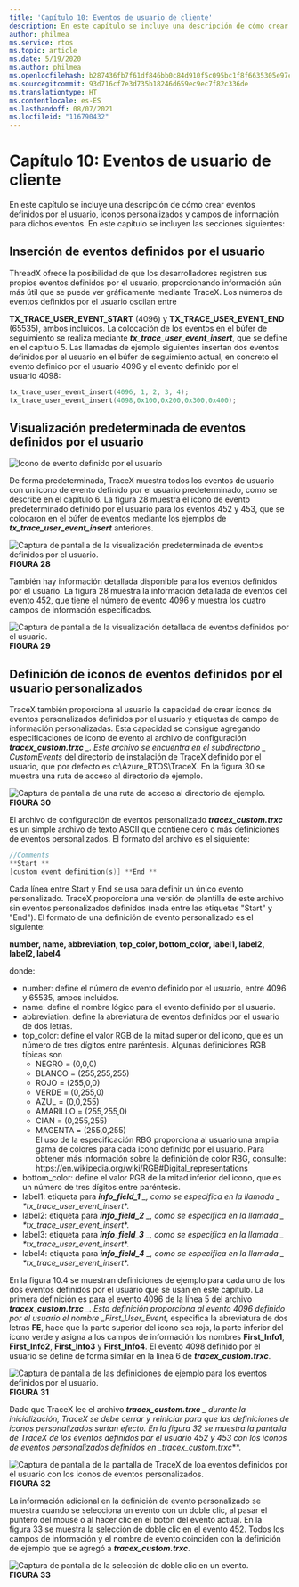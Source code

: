```yaml
---
title: 'Capítulo 10: Eventos de usuario de cliente'
description: En este capítulo se incluye una descripción de cómo crear eventos definidos por el usuario, iconos personalizados y campos de información para dichos eventos.
author: philmea
ms.service: rtos
ms.topic: article
ms.date: 5/19/2020
ms.author: philmea
ms.openlocfilehash: b287436fb7f61df846bb0c84d910f5c095bc1f8f6635305e97c9e8b7aab64655
ms.sourcegitcommit: 93d716cf7e3d735b18246d659ec9ec7f82c336de
ms.translationtype: HT
ms.contentlocale: es-ES
ms.lasthandoff: 08/07/2021
ms.locfileid: "116790432"
---
```

# <a name="chapter-10---customer-user-events"></a>Capítulo 10: Eventos de usuario de cliente

En este capítulo se incluye una descripción de cómo crear eventos definidos por el usuario, iconos personalizados y campos de información para dichos eventos. En este capítulo se incluyen las secciones siguientes: 

## <a name="inserting-user-defined-events"></a>Inserción de eventos definidos por el usuario

ThreadX ofrece la posibilidad de que los desarrolladores registren sus propios eventos definidos por el usuario, proporcionando información aún más útil que se puede ver gráficamente mediante TraceX. Los números de eventos definidos por el usuario oscilan entre

**TX_TRACE_USER_EVENT_START** (4096) y **TX_TRACE_USER_EVENT_END** (65535), ambos incluidos. La colocación de los eventos en el búfer de seguimiento se realiza mediante ***tx_trace_user_event_insert***, que se define en el capítulo 5. Las llamadas de ejemplo siguientes insertan dos eventos definidos por el usuario en el búfer de seguimiento actual, en concreto el evento definido por el usuario 4096 y el evento definido por el usuario 4098:

```c
tx_trace_user_event_insert(4096, 1, 2, 3, 4);
tx_trace_user_event_insert(4098,0x100,0x200,0x300,0x400);
```

## <a name="default-display-of-user-defined-events"></a>Visualización predeterminada de eventos definidos por el usuario

![Icono de evento definido por el usuario](./media/user-guide/tx-events/image0.png)

De forma predeterminada, TraceX muestra todos los eventos de usuario con un icono de evento definido por el usuario predeterminado, como se describe en el capítulo 6. La figura 28 muestra el icono de evento predeterminado definido por el usuario para los eventos 452 y 453, que se colocaron en el búfer de eventos mediante los ejemplos de ***tx_trace_user_event_insert*** anteriores.

![Captura de pantalla de la visualización predeterminada de eventos definidos por el usuario.](./media/user-guide/10.1.png)
**FIGURA 28**

También hay información detallada disponible para los eventos definidos por el usuario. La figura 28 muestra la información detallada de eventos del evento 452, que tiene el número de evento 4096 y muestra los cuatro campos de información especificados.

![Captura de pantalla de la visualización detallada de eventos definidos por el usuario.](./media/user-guide/10.2.png)
**FIGURA 29**

## <a name="defining-custom-user-defined-event-icons"></a>Definición de iconos de eventos definidos por el usuario personalizados

TraceX también proporciona al usuario la capacidad de crear iconos de eventos personalizados definidos por el usuario y etiquetas de campo de información personalizadas. Esta capacidad se consigue agregando especificaciones de icono de evento al archivo de configuración ***tracex_custom.trxc** _. Este archivo se encuentra en el subdirectorio _ *_CustomEvents_** del directorio de instalación de TraceX definido por el usuario, que por defecto es c:\Azure_RTOS\TraceX. En la figura 30 se muestra una ruta de acceso al directorio de ejemplo.

![Captura de pantalla de una ruta de acceso al directorio de ejemplo.](./media/user-guide/custom_events_folder.png)
**FIGURA 30**

El archivo de configuración de eventos personalizado ***tracex_custom.trxc*** es un simple archivo de texto ASCII que contiene cero o más definiciones de eventos personalizados. El formato del archivo es el siguiente:

```c
//Comments
**Start **
[custom event definition(s)] **End **
```

Cada línea entre Start y End se usa para definir un único evento personalizado. TraceX proporciona una versión de plantilla de este archivo sin eventos personalizados definidos (nada entre las etiquetas "Start" y "End"). El formato de una definición de evento personalizado es el siguiente:

**number, name, abbreviation, top_color, bottom_color, label1, label2, label2, label4**

donde:

- number: define el número de evento definido por el usuario, entre 4096 y 65535, ambos incluidos.</th>
- name: define el nombre lógico para el evento definido por el usuario.</td>
- abbreviation: define la abreviatura de eventos definidos por el usuario de dos letras.</td>
- top_color: define el valor RGB de la mitad superior del icono, que es un número de tres dígitos entre paréntesis. Algunas definiciones RGB típicas son
  - NEGRO = (0,0,0)       
  - BLANCO = (255,255,255)
  - ROJO = (255,0,0)     
  - VERDE = (0,255,0)     
  - AZUL = (0,0,255)     
  - AMARILLO = (255,255,0)   
  - CIAN = (0,255,255)   
  - MAGENTA = (255,0,255)   
  El uso de la especificación RBG proporciona al usuario una amplia gama de colores para cada icono definido por el usuario. Para obtener más información sobre la definición de color RBG, consulte: https://en.wikipedia.org/wiki/RGB#Digital_representations
- bottom_color: define el valor RGB de la mitad inferior del icono, que es un número de tres dígitos entre paréntesis.
- label1: etiqueta para ***info_field_1** _, como se especifica en la llamada _ *_tx_trace_user_event_insert_**.
- label2: etiqueta para ***info_field_2** _, como se especifica en la llamada _ *_tx_trace_user_event_insert_**.
- label3: etiqueta para ***info_field_3** _, como se especifica en la llamada _ *_tx_trace_user_event_insert_**.
- label4: etiqueta para ***info_field_4** _, como se especifica en la llamada _ *_tx_trace_user_event_insert_**.

En la figura 10.4 se muestran definiciones de ejemplo para cada uno de los dos eventos definidos por el usuario que se usan en este capítulo. La primera definición es para el evento 4096 de la línea 5 del archivo ***tracex_custom.trxc** _. Esta definición proporciona al evento 4096 definido por el usuario el nombre _*First_User_Event**, especifica la abreviatura de dos letras **FE**, hace que la parte superior del icono sea roja, la parte inferior del icono verde y asigna a los campos de información los nombres **First_Info1**, **First_Info2**, **First_Info3** y **First_Info4**. El evento 4098 definido por el usuario se define de forma similar en la línea 6 de **_tracex_custom.trxc_**.

![Captura de pantalla de las definiciones de ejemplo para los eventos definidos por el usuario.](./media/user-guide/10.4.png)
**FIGURA 31**

Dado que TraceX lee el archivo ***tracex_custom.trxc** _ durante la inicialización, TraceX se debe cerrar y reiniciar para que las definiciones de iconos personalizados surtan efecto. En la figura 32 se muestra la pantalla de TraceX de los eventos definidos por el usuario 452 y 453 con los iconos de eventos personalizados definidos en _*_tracex_custom.trxc_**.

![Captura de pantalla de la pantalla de TraceX de loa eventos definidos por el usuario con los iconos de eventos personalizados.](./media/user-guide/10.5.png)
**FIGURA 32**

La información adicional en la definición de evento personalizado se muestra cuando se selecciona un evento con un doble clic, al pasar el puntero del mouse o al hacer clic en el botón del evento actual. En la figura 33 se muestra la selección de doble clic en el evento 452. Todos los campos de información y el nombre de evento coinciden con la definición de ejemplo que se agregó a ***tracex_custom.trxc***.

![Captura de pantalla de la selección de doble clic en un evento.](./media/user-guide/10.6.png)
**FIGURA 33**
